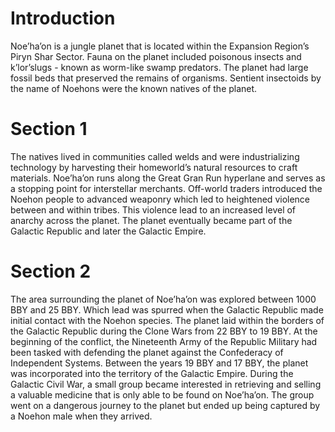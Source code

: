 # Introduction

Noe’ha’on is a jungle planet that is located within the Expansion Region’s Piryn Shar Sector.
Fauna on the planet included poisonous insects and k’lor’slugs - known as worm-like swamp predators.
The planet had large fossil beds that preserved the remains of organisms.
Sentient insectoids by the name of Noehons were the known natives of the planet.

# Section 1

The natives lived in communities called welds and were industrializing technology by harvesting their homeworld’s natural resources to craft materials.
Noe’ha’on runs along the Great Gran Run hyperlane and serves as a stopping point for interstellar merchants.
Off-world traders introduced the Noehon people to advanced weaponry which led to heightened violence between and within tribes.
This violence lead to an increased level of anarchy across the planet.
The planet eventually became part of the Galactic Republic and later the Galactic Empire.

# Section 2

The area surrounding the planet of Noe’ha’on was explored between 1000 BBY and 25 BBY.
Which lead was spurred when the Galactic Republic made initial contact with the Noehon species.
The planet laid within the borders of the Galactic Republic during the Clone Wars from 22 BBY to 19 BBY.
At the beginning of the conflict, the Nineteenth Army of the Republic Military had been tasked with defending the planet against the Confederacy of Independent Systems.
Between the years 19 BBY and 17 BBY, the planet was incorporated into the territory of the Galactic Empire.
During the Galactic Civil War, a small group became interested in retrieving and selling a valuable medicine that is only able to be found on Noe’ha’on.
The group went on a dangerous journey to the planet but ended up being captured by a Noehon male when they arrived.
